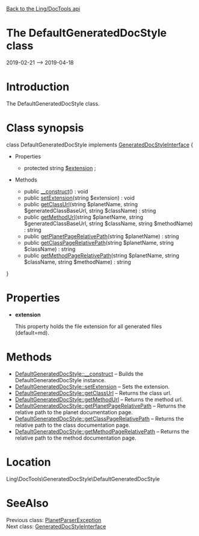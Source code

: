 [Back to the Ling/DocTools api](https://github.com/lingtalfi/DocTools/blob/master/doc/api/Ling/DocTools.md)



The DefaultGeneratedDocStyle class
================
2019-02-21 --> 2019-04-18






Introduction
============

The DefaultGeneratedDocStyle class.



Class synopsis
==============


class <span class="pl-k">DefaultGeneratedDocStyle</span> implements [GeneratedDocStyleInterface](https://github.com/lingtalfi/DocTools/blob/master/doc/api/Ling/DocTools/GeneratedDocStyle/GeneratedDocStyleInterface.md) {

- Properties
    - protected string [$extension](#property-extension) ;

- Methods
    - public [__construct](https://github.com/lingtalfi/DocTools/blob/master/doc/api/Ling/DocTools/GeneratedDocStyle/DefaultGeneratedDocStyle/__construct.md)() : void
    - public [setExtension](https://github.com/lingtalfi/DocTools/blob/master/doc/api/Ling/DocTools/GeneratedDocStyle/DefaultGeneratedDocStyle/setExtension.md)(string $extension) : void
    - public [getClassUrl](https://github.com/lingtalfi/DocTools/blob/master/doc/api/Ling/DocTools/GeneratedDocStyle/DefaultGeneratedDocStyle/getClassUrl.md)(string $planetName, string $generatedClassBaseUrl, string $className) : string
    - public [getMethodUrl](https://github.com/lingtalfi/DocTools/blob/master/doc/api/Ling/DocTools/GeneratedDocStyle/DefaultGeneratedDocStyle/getMethodUrl.md)(string $planetName, string $generatedClassBaseUrl, string $className, string $methodName) : string
    - public [getPlanetPageRelativePath](https://github.com/lingtalfi/DocTools/blob/master/doc/api/Ling/DocTools/GeneratedDocStyle/DefaultGeneratedDocStyle/getPlanetPageRelativePath.md)(string $planetName) : string
    - public [getClassPageRelativePath](https://github.com/lingtalfi/DocTools/blob/master/doc/api/Ling/DocTools/GeneratedDocStyle/DefaultGeneratedDocStyle/getClassPageRelativePath.md)(string $planetName, string $className) : string
    - public [getMethodPageRelativePath](https://github.com/lingtalfi/DocTools/blob/master/doc/api/Ling/DocTools/GeneratedDocStyle/DefaultGeneratedDocStyle/getMethodPageRelativePath.md)(string $planetName, string $className, string $methodName) : string

}




Properties
=============

- <span id="property-extension"><b>extension</b></span>

    This property holds the file extension for all generated files (default=md).
    
    



Methods
==============

- [DefaultGeneratedDocStyle::__construct](https://github.com/lingtalfi/DocTools/blob/master/doc/api/Ling/DocTools/GeneratedDocStyle/DefaultGeneratedDocStyle/__construct.md) &ndash; Builds the DefaultGeneratedDocStyle instance.
- [DefaultGeneratedDocStyle::setExtension](https://github.com/lingtalfi/DocTools/blob/master/doc/api/Ling/DocTools/GeneratedDocStyle/DefaultGeneratedDocStyle/setExtension.md) &ndash; Sets the extension.
- [DefaultGeneratedDocStyle::getClassUrl](https://github.com/lingtalfi/DocTools/blob/master/doc/api/Ling/DocTools/GeneratedDocStyle/DefaultGeneratedDocStyle/getClassUrl.md) &ndash; Returns the class url.
- [DefaultGeneratedDocStyle::getMethodUrl](https://github.com/lingtalfi/DocTools/blob/master/doc/api/Ling/DocTools/GeneratedDocStyle/DefaultGeneratedDocStyle/getMethodUrl.md) &ndash; Returns the method url.
- [DefaultGeneratedDocStyle::getPlanetPageRelativePath](https://github.com/lingtalfi/DocTools/blob/master/doc/api/Ling/DocTools/GeneratedDocStyle/DefaultGeneratedDocStyle/getPlanetPageRelativePath.md) &ndash; Returns the relative path to the planet documentation page.
- [DefaultGeneratedDocStyle::getClassPageRelativePath](https://github.com/lingtalfi/DocTools/blob/master/doc/api/Ling/DocTools/GeneratedDocStyle/DefaultGeneratedDocStyle/getClassPageRelativePath.md) &ndash; Returns the relative path to the class documentation page.
- [DefaultGeneratedDocStyle::getMethodPageRelativePath](https://github.com/lingtalfi/DocTools/blob/master/doc/api/Ling/DocTools/GeneratedDocStyle/DefaultGeneratedDocStyle/getMethodPageRelativePath.md) &ndash; Returns the relative path to the method documentation page.





Location
=============
Ling\DocTools\GeneratedDocStyle\DefaultGeneratedDocStyle


SeeAlso
==============
Previous class: [PlanetParserException](https://github.com/lingtalfi/DocTools/blob/master/doc/api/Ling/DocTools/Exception/PlanetParserException.md)<br>Next class: [GeneratedDocStyleInterface](https://github.com/lingtalfi/DocTools/blob/master/doc/api/Ling/DocTools/GeneratedDocStyle/GeneratedDocStyleInterface.md)<br>
